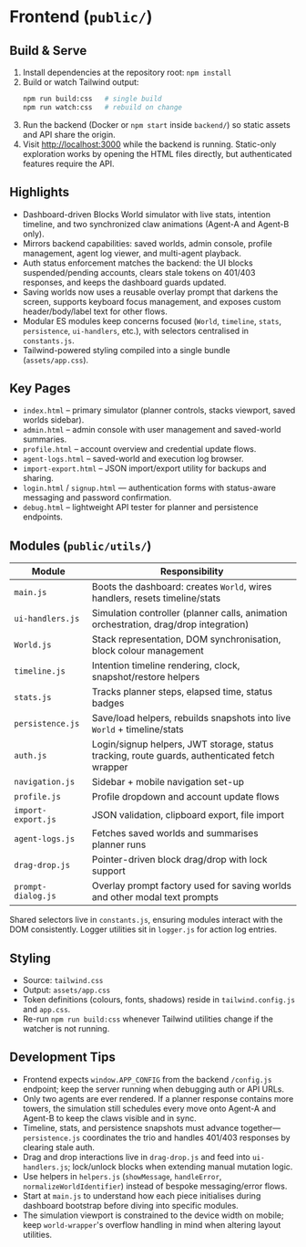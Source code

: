 # Frontend (`public/`)

## Build & Serve
1. Install dependencies at the repository root: `npm install`
2. Build or watch Tailwind output:
   ```bash
   npm run build:css   # single build
   npm run watch:css   # rebuild on change
   ```
3. Run the backend (Docker or `npm start` inside `backend/`) so static assets and API share the origin.
4. Visit <http://localhost:3000> while the backend is running. Static-only exploration works by opening the HTML files directly, but authenticated features require the API.

## Highlights
- Dashboard-driven Blocks World simulator with live stats, intention timeline, and two synchronized claw animations (Agent-A and Agent-B only).
- Mirrors backend capabilities: saved worlds, admin console, profile management, agent log viewer, and multi-agent playback.
- Auth status enforcement matches the backend: the UI blocks suspended/pending accounts, clears stale tokens on 401/403 responses, and keeps the dashboard guards updated.
- Saving worlds now uses a reusable overlay prompt that darkens the screen, supports keyboard focus management, and exposes custom header/body/label text for other flows.
- Modular ES modules keep concerns focused (`World`, `timeline`, `stats`, `persistence`, `ui-handlers`, etc.), with selectors centralised in `constants.js`.
- Tailwind-powered styling compiled into a single bundle (`assets/app.css`).

## Key Pages
- `index.html` – primary simulator (planner controls, stacks viewport, saved worlds sidebar).
- `admin.html` – admin console with user management and saved-world summaries.
- `profile.html` – account overview and credential update flows.
- `agent-logs.html` – saved-world and execution log browser.
- `import-export.html` – JSON import/export utility for backups and sharing.
- `login.html` / `signup.html` — authentication forms with status-aware messaging and password confirmation.
- `debug.html` – lightweight API tester for planner and persistence endpoints.

## Modules (`public/utils/`)
| Module | Responsibility |
|--------|----------------|
| `main.js` | Boots the dashboard: creates `World`, wires handlers, resets timeline/stats |
| `ui-handlers.js` | Simulation controller (planner calls, animation orchestration, drag/drop integration) |
| `World.js` | Stack representation, DOM synchronisation, block colour management |
| `timeline.js` | Intention timeline rendering, clock, snapshot/restore helpers |
| `stats.js` | Tracks planner steps, elapsed time, status badges |
| `persistence.js` | Save/load helpers, rebuilds snapshots into live `World` + timeline/stats |
| `auth.js` | Login/signup helpers, JWT storage, status tracking, route guards, authenticated fetch wrapper |
| `navigation.js` | Sidebar + mobile navigation set-up |
| `profile.js` | Profile dropdown and account update flows |
| `import-export.js` | JSON validation, clipboard export, file import |
| `agent-logs.js` | Fetches saved worlds and summarises planner runs |
| `drag-drop.js` | Pointer-driven block drag/drop with lock support |
| `prompt-dialog.js` | Overlay prompt factory used for saving worlds and other modal text prompts |

Shared selectors live in `constants.js`, ensuring modules interact with the DOM consistently. Logger utilities sit in `logger.js` for action log entries.

## Styling
- Source: `tailwind.css`
- Output: `assets/app.css`
- Token definitions (colours, fonts, shadows) reside in `tailwind.config.js` and `app.css`.
- Re-run `npm run build:css` whenever Tailwind utilities change if the watcher is not running.

## Development Tips
- Frontend expects `window.APP_CONFIG` from the backend `/config.js` endpoint; keep the server running when debugging auth or API URLs.
- Only two agents are ever rendered. If a planner response contains more towers, the simulation still schedules every move onto Agent-A and Agent-B to keep the claws visible and in sync.
- Timeline, stats, and persistence snapshots must advance together—`persistence.js` coordinates the trio and handles 401/403 responses by clearing stale auth.
- Drag and drop interactions live in `drag-drop.js` and feed into `ui-handlers.js`; lock/unlock blocks when extending manual mutation logic.
- Use helpers in `helpers.js` (`showMessage`, `handleError`, `normalizeWorldIdentifier`) instead of bespoke messaging/error flows.
- Start at `main.js` to understand how each piece initialises during dashboard bootstrap before diving into specific modules.
- The simulation viewport is constrained to the device width on mobile; keep `world-wrapper`'s overflow handling in mind when altering layout utilities.
